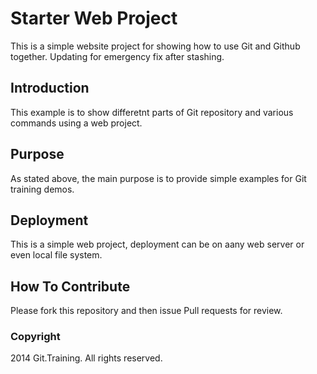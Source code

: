 # Starter Web Project

This is a simple website project for showing how to use Git and Github together. 
Updating for emergency fix after stashing.
 
## Introduction

This example is to show differetnt parts of Git repository and various commands using a web project.

## Purpose

As stated above, the main purpose is to provide simple examples for Git training demos.

## Deployment 

This is a simple web project, deployment can be on aany web server or even local file system.

## How To Contribute

Please fork this repository and then issue Pull requests for review.

### Copyright

2014 Git.Training. All rights reserved.


